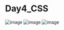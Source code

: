 # Day4_CSS
![image](https://github.com/user-attachments/assets/0063c0a4-2365-435a-b297-8e3eaa081707)
![image](https://github.com/user-attachments/assets/3e77c190-c44d-4d39-9d3f-4f32958f3757)
![image](https://github.com/user-attachments/assets/cdbdc370-f08b-4a21-82c7-995775a6d16c)
